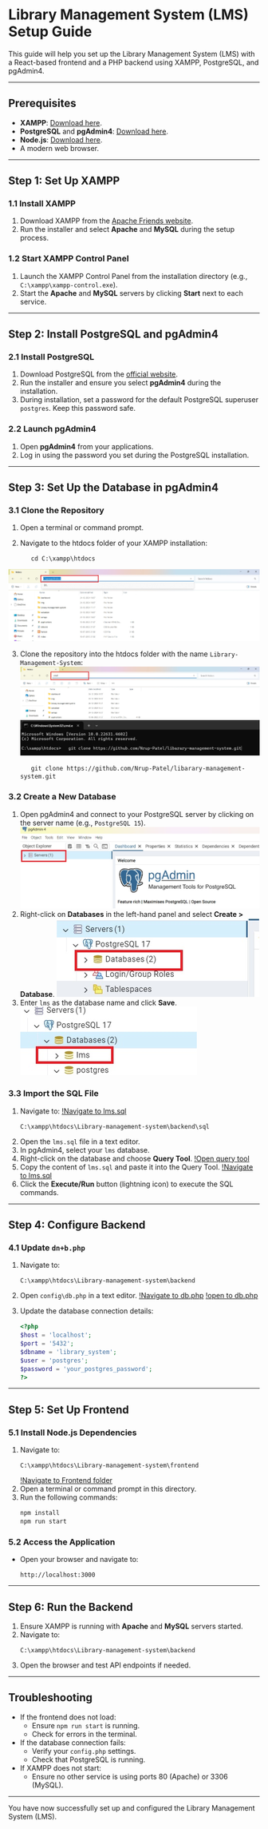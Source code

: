 # Library Management System (LMS) Setup Guide

This guide will help you set up the Library Management System (LMS) with a React-based frontend and a PHP backend using XAMPP, PostgreSQL, and pgAdmin4.

---

## Prerequisites

- **XAMPP**: [Download here](https://www.apachefriends.org/index.html).
- **PostgreSQL** and **pgAdmin4**: [Download here](https://www.postgresql.org/download/).
- **Node.js**: [Download here](https://nodejs.org/).
- A modern web browser.

---

## Step 1: Set Up XAMPP

### 1.1 Install XAMPP
1. Download XAMPP from the [Apache Friends website](https://www.apachefriends.org/index.html).
2. Run the installer and select **Apache** and **MySQL** during the setup process.

### 1.2 Start XAMPP Control Panel
1. Launch the XAMPP Control Panel from the installation directory (e.g., `C:\xampp\xampp-control.exe`).
2. Start the **Apache** and **MySQL** servers by clicking **Start** next to each service.

---

## Step 2: Install PostgreSQL and pgAdmin4

### 2.1 Install PostgreSQL
1. Download PostgreSQL from the [official website](https://www.postgresql.org/download/).
2. Run the installer and ensure you select **pgAdmin4** during the installation.
3. During installation, set a password for the default PostgreSQL superuser `postgres`. Keep this password safe.

### 2.2 Launch pgAdmin4
1. Open **pgAdmin4** from your applications.
2. Log in using the password you set during the PostgreSQL installation.

---
## Step 3: Set Up the Database in pgAdmin4
### 3.1 Clone the Repository

1. Open a terminal or command prompt.

2. Navigate to the htdocs folder of your XAMPP installation:
   ```
      cd C:\xampp\htdocs
   ```
![Navigate to htdocs folder](https://raw.githubusercontent.com/Nrup-Patel/libarary-management-system/main/set-up-images/navigate_to_htdocs.jpg)

3. Clone the repository into the htdocs folder with the name `Library-Management-System`:
![open command prompt](https://raw.githubusercontent.com/Nrup-Patel/libarary-management-system/main/set-up-images/open_cmd_in_htdocs.jpg)
![open command prompt](https://raw.githubusercontent.com/Nrup-Patel/libarary-management-system/main/set-up-images/cmd2.jpg)
   ```
      git clone https://github.com/Nrup-Patel/libarary-management-system.git
   ```

### 3.2 Create a New Database
1. Open pgAdmin4 and connect to your PostgreSQL server by clicking on the server name (e.g., `PostgreSQL 15`).
![open command prompt](https://raw.githubusercontent.com/Nrup-Patel/libarary-management-system/main/set-up-images/open_pgadmin_and_click_on_servers.jpg)
2. Right-click on **Databases** in the left-hand panel and select **Create > Database**.
![open command prompt](https://raw.githubusercontent.com/Nrup-Patel/libarary-management-system/main/set-up-images/databases.jpg)
3. Enter `lms` as the database name and click **Save**.
![open command prompt](https://raw.githubusercontent.com/Nrup-Patel/libarary-management-system/main/set-up-images/lms.jpg)

### 3.3 Import the SQL File
1. Navigate to:
[!Navigate to lms.sql](https://raw.githubusercontent.com/Nrup-Patel/libarary-management-system/main/set-up-images/lms.sql)
   ```
   C:\xampp\htdocs\Library-management-system\backend\sql
   ```
2. Open the `lms.sql` file in a text editor.
3. In pgAdmin4, select your `lms` database.
4. Right-click on the database and choose **Query Tool**.
[!Open query tool](https://raw.githubusercontent.com/Nrup-Patel/libarary-management-system/main/set-up-images/open_query_tool.sql)
5. Copy the content of `lms.sql` and paste it into the Query Tool.
[!Navigate to lms.sql](https://raw.githubusercontent.com/Nrup-Patel/libarary-management-system/main/set-up-images/lms.sql)
6. Click the **Execute/Run** button (lightning icon) to execute the SQL commands.

---

## Step 4: Configure Backend

### 4.1 Update `dn+b.php`
1. Navigate to:
   ```
   C:\xampp\htdocs\Library-management-system\backend
   ```
2. Open `config\db.php` in a text editor.
[!Navigate to db.php](https://raw.githubusercontent.com/Nrup-Patel/libarary-management-system/main/set-up-images/config.jpg)
[!open to db.php](https://raw.githubusercontent.com/Nrup-Patel/libarary-management-system/main/set-up-images/db_php.jpg)


3. Update the database connection details:
   ```php
   <?php
   $host = 'localhost';
   $port = '5432';
   $dbname = 'library_system';
   $user = 'postgres';
   $password = 'your_postgres_password';
   ?>
   ```

---

## Step 5: Set Up Frontend

### 5.1 Install Node.js Dependencies
1. Navigate to:
   ```
   C:\xampp\htdocs\Library-management-system\frontend
   ```
   [!Navigate to Frontend folder](https://raw.githubusercontent.com/Nrup-Patel/libarary-management-system/main/set-up-images/frontend.jpg)
2. Open a terminal or command prompt in this directory.
3. Run the following commands:
   ```bash
   npm install
   npm run start
   ```

### 5.2 Access the Application
- Open your browser and navigate to:
  ```
  http://localhost:3000
  ```

---

## Step 6: Run the Backend
1. Ensure XAMPP is running with **Apache** and **MySQL** servers started.
2. Navigate to:
   ```
   C:\xampp\htdocs\Library-management-system\backend
   ```
3. Open the browser and test API endpoints if needed.

---

## Troubleshooting

- If the frontend does not load:
  - Ensure `npm run start` is running.
  - Check for errors in the terminal.
- If the database connection fails:
  - Verify your `config.php` settings.
  - Check that PostgreSQL is running.
- If XAMPP does not start:
  - Ensure no other service is using ports 80 (Apache) or 3306 (MySQL).

---

You have now successfully set up and configured the Library Management System (LMS).

